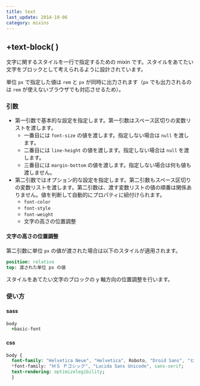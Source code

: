 ```yaml
---
title: text
last_update: 2014-10-06
category: mixins
---
```


## +text-block( )

文字に関するスタイルを一行で指定するための mixin です。スタイルをあてたい文字をブロックとして考えられるように設計されています。

単位 `px` で指定した値は `rem` と `px` が同時に出力されます（`px` でも出力されるのは `rem` が使えないブラウザでも対応させるため）。


### 引数

- 第一引数で基本的な設定を指定します。第一引数はスペース区切りの変数リストを渡します。
  - 一番目には `font-size` の値を渡します。指定しない場合は `null` を渡します。
  - 二番目には `line-height` の値を渡します。指定しない場合は `null` を渡します。
  - 三番目には `margin-bottom` の値を渡します。指定しない場合は何も値も渡しません。
- 第二引数ではオプション的な設定を指定します。第二引数もスペース区切りの変数リストを渡します。第二引数は、渡す変数リストの値の順番は関係ありません。値を判断して自動的にプロパティに紐付けられます。
  - `font-color`
  - `font-style`
  - `font-weight`
  - 文字の高さの位置調整

#### 文字の高さの位置調整

第二引数に単位 `px` の値が渡された場合は以下のスタイルが適用されます。

```sass
position: relative
top: 渡された単位 px の値
```

スタイルをあてたい文字のブロックの y 軸方向の位置調整を行います。

### 使い方

#### sass

```sass
body
  +basic-font
```

#### css

```sass
body {
  font-family: "Helvetica Neue", "Helvetica", Roboto, "Droid Sans", "ヒラギノ角ゴ ProN", "Hiragino Kaku Gothic ProN", "游ゴシック", YuGothic, "メイリオ", Meiryo, "ＭＳ Ｐゴシック", Helvetica, Arial, Verdana, sans-serif;
  *font-family: "ＭＳ Ｐゴシック", "Lucida Sans Unicode", sans-serif;
  text-rendering: optimizelegibility;
  }
```